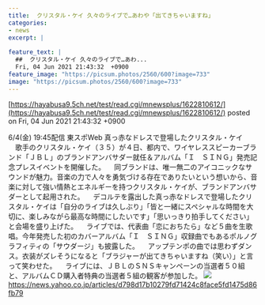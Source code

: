 ```yaml
---
title:  クリスタル・ケイ 久々のライブで…あわや「出てきちゃいますね」  
categories:
- news
excerpt: |
  
feature_text: |
  ##  クリスタル・ケイ 久々のライブで…あわ...
  Fri, 04 Jun 2021 21:43:32  +0900
feature_image: "https://picsum.photos/2560/600?image=733"
image: "https://picsum.photos/2560/600?image=733"
---
```


[https://hayabusa9.5ch.net/test/read.cgi/mnewsplus/1622810612/](https://hayabusa9.5ch.net/test/read.cgi/mnewsplus/1622810612/)
posted on Fri, 04 Jun 2021 21:43:32  +0900

<!--more-->

6/4(金) 19:45配信 東スポWeb 真っ赤なドレスで登場したクリスタル・ケイ 　歌手のクリスタル・ケイ（３５）が４日、都内で、ワイヤレススピーカーブランド「ＪＢＬ」のブランドアンバサダー就任＆アルバム「Ｉ　ＳＩＮＧ」発売記念プレスイベントを開催した。 　同ブランドは、唯一無二のアイコニックなサウンドが魅力。音楽の力で人々を勇気づける存在でありたいという想いから、音楽に対して強い情熱とエネルギーを持つクリスタル・ケイが、ブランドアンバサダーとして起用された。 　デコルテを露出した真っ赤なドレスで登場したクリスタル・ケイは「自分のライブは久しぶり」「皆と一緒にスペシャルな時間を大切に、楽しみながら最高な時間にしたいです」「思いっきり拍手してください」と会場を盛り上げた。 　ライブでは、代表曲「恋におちたら」など５曲を生歌唱。今年発売した初のカバーアルバム「Ｉ　ＳＩＮＧ」収録曲でもあるポルノグラフィティの「サウダージ」も披露した。 　アップテンポの曲では思わずダンス。衣装がズレそうになると「ブラジャーが出てきちゃいますね（笑い）」と言って笑わせた。 　ライブには、ＪＢＬのＳＮＳキャンペーンの当選者５０組と、アルバムＣＤ購入者特典の当選者５組の観客が参加した。 ![](https://amd-pctr.c.yimg.jp/r/iwiz-amd/20210604-03255345-tospoweb-000-3-view.jpg) https://news.yahoo.co.jp/articles/d798d17b10279fd71424c8face5fd1475d86fb79
